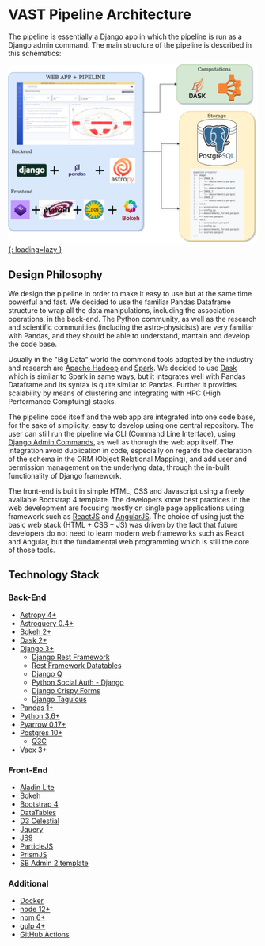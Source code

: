 # VAST Pipeline Architecture

The pipeline is essentially a [Django app](https://www.djangoproject.com/) in which the pipeline is run as a Django admin command. The main structure of the pipeline is described in this schematics:

[![VAST Pipeline Stack](../img/vast_pipeline_architecture.png){: loading=lazy }](../img/vast_pipeline_architecture.png)

## Design Philosophy

We design the pipeline in order to make it easy to use but at the same time powerful and fast. We decided to use the familiar Pandas Dataframe structure to wrap all the data manipulations, including the association operations, in the back-end. The Python community, as well as the research and scientific communities (including the astro-physicists) are very familiar with Pandas, and they should be able to understand, mantain and develop the code base.

Usually in the "Big Data" world the commond tools adopted by the industry and research are [Apache Hadoop](https://hadoop.apache.org/) and [Spark](https://spark.apache.org/). We decided to use [Dask](https://dask.org/) which is similar to Spark in same ways, but it integrates well with Pandas Dataframe and its syntax is quite similar to Pandas. Further it provides scalability by means of clustering and integrating with HPC (High Performance Comptuing) stacks.

The pipeline code itself and the web app are integrated into one code base, for the sake of simplicity, easy to develop using one central repository. The user can still run the pipeline via CLI (Command Line Interface), using [Django Admin Commands](https://docs.djangoproject.com/en/3.1/howto/custom-management-commands/), as well as thorugh the web app itself. The integration avoid duplication in code, especially on regards the declaration of the schema in the ORM (Object Relational Mapping), and add user and permission management on the underlyng data, through the in-built functionality of Django framework.

The front-end is built in simple HTML, CSS and Javascript using a freely available Bootstrap 4 template. The developers know best practices in the web development are focusing mostly on single page applications using framework such as [ReactJS](https://reactjs.org/) and [AngularJS](https://angular.io/). The choice of using just the basic web stack (HTML + CSS + JS) was driven by the fact that future developers do not need to learn modern web frameworks such as React and Angular, but the fundamental web programming which is still the core of those tools.


## Technology Stack

### Back-End

* [Astropy 4+](https://www.astropy.org/)
* [Astroquery 0.4+](https://astroquery.readthedocs.io/en/latest/)
* [Bokeh 2+](https://docs.bokeh.org/en/latest/index.html)
* [Dask 2+](https://dask.org/)
* [Django 3+](https://www.djangoproject.com/)
    * [Django Rest Framework](https://www.django-rest-framework.org/)
    * [Rest Framework Datatables](https://django-rest-framework-datatables.readthedocs.io/en/latest/)
    * [Django Q](https://django-q.readthedocs.io/en/latest/)
    * [Python Social Auth - Django](https://github.com/python-social-auth/social-app-django)
    * [Django Crispy Forms](https://django-crispy-forms.readthedocs.io/en/latest/index.html)
    * [Django Tagulous](https://github.com/radiac/django-tagulous)
* [Pandas 1+](https://pandas.pydata.org/)
* [Python 3.6+](https://www.python.org/)
* [Pyarrow 0.17+](https://arrow.apache.org/docs/python/install.html)
* [Postgres 10+](https://www.postgresql.org/)
    * [Q3C](https://github.com/segasai/q3c)
* [Vaex 3+](https://vaex.readthedocs.io/en/latest/)

### Front-End

* [Aladin Lite](https://aladin.u-strasbg.fr/AladinLite/)
* [Bokeh](https://docs.bokeh.org/en/latest/index.html)
* [Bootstrap 4](https://getbootstrap.com/)
* [DataTables](https://datatables.net/)
* [D3 Celestial](https://github.com/ofrohn/d3-celestial)
* [Jquery](https://jquery.com/)
* [JS9](https://js9.si.edu/)
* [ParticleJS](https://vincentgarreau.com/particles.js/)
* [PrismJS](https://prismjs.com/)
* [SB Admin 2 template](https://github.com/StartBootstrap/startbootstrap-sb-admin-2)

### Additional

* [Docker](https://www.docker.com/)
* [node 12+](https://nodejs.org/en/)
* [npm 6+](https://www.npmjs.com/)
* [gulp 4+](https://gulpjs.com/)
* [GitHub Actions](https://github.com/features/actions)
